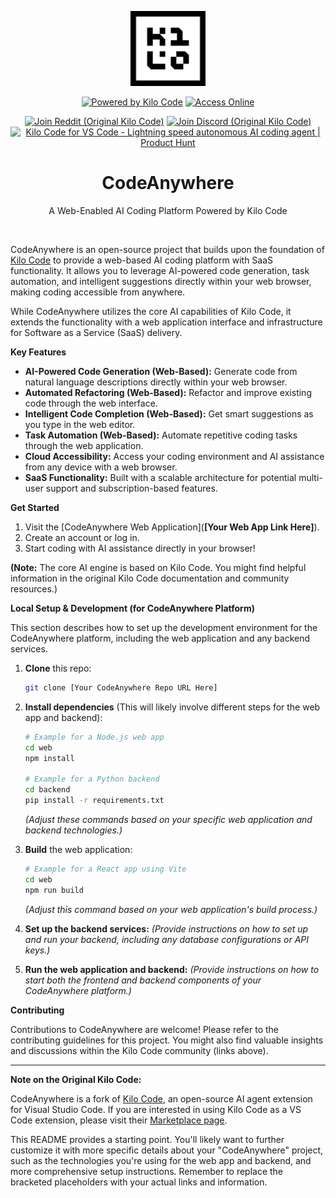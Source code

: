 <p align="center">
  <a href="https://marketplace.visualstudio.com/items?itemName=kilocode.Kilo-Code" target="_blank" rel="noopener noreferrer">
    <img width="120" src="assets/icons/logo-outline-black.png" alt="CodeAnywhere logo (Original Kilo Code logo)">
  </a>

</p>
<div align="center">

<a href="https://marketplace.visualstudio.com/items?itemName=kilocode.Kilo-Code" target="_blank"><img src="https://img.shields.io/badge/Powered%20by%20Kilo%20Code-green?style=for-the-badge&logo=visualstudiocode&logoColor=white" alt="Powered by Kilo Code"></a>
<a href="https://[Your Web App Link Here]" target="_blank"><img src="https://img.shields.io/badge/Access%20Online-blue?style=for-the-badge&logo=web&logoColor=white" alt="Access Online"></a>

<a href="https://www.reddit.com/r/kilocode/" target="_blank"><img src="https://img.shields.io/badge/Join%20Reddit%20(Original%20Kilo%20Code)-FF4500?style=for-the-badge&logo=reddit&logoColor=white" alt="Join Reddit (Original Kilo Code)"></a>
<a href="https://discord.gg/fxrhCFGhkP" target="_blank"><img src="https://img.shields.io/badge/Join%20Discord%20(Original%20Kilo%20Code)-5865F2?style=for-the-badge&logo=discord&logoColor=white" alt="Join Discord (Original Kilo Code)"></a>
<a href="https://www.producthunt.com/posts/kilo-code-for-vs-code?embed=true&utm_source=badge-featured&utm_medium=badge&utm_souce=badge-kilo&#0045;code&#0045;for&#0045;vs&#0045;code" target="_blank"><img src="https://api.producthunt.com/widgets/embed-image/v1/featured.png?post_id=941299&theme=light&t=1742909649388" alt="Kilo&#0032;Code&#0032;for&#0032;VS&#0032;Code&#0032; - Lightning&#0032;speed&#0032;autonomous&#0032;AI&#0032;coding&#0032;agent | Product Hunt" style="height: 30px;" height="30" /></a>

</div>

<div align="center">
  <h1>CodeAnywhere</h1>
  <p>A Web-Enabled AI Coding Platform Powered by Kilo Code</p>
</div>
<br/>

CodeAnywhere is an open-source project that builds upon the foundation of [Kilo Code](https://github.com/Kilo-Org/kilocode) to provide a web-based AI coding platform with SaaS functionality. It allows you to leverage AI-powered code generation, task automation, and intelligent suggestions directly within your web browser, making coding accessible from anywhere.

While CodeAnywhere utilizes the core AI capabilities of Kilo Code, it extends the functionality with a web application interface and infrastructure for Software as a Service (SaaS) delivery.

**Key Features**

* **AI-Powered Code Generation (Web-Based):** Generate code from natural language descriptions directly within your web browser.
* **Automated Refactoring (Web-Based):** Refactor and improve existing code through the web interface.
* **Intelligent Code Completion (Web-Based):** Get smart suggestions as you type in the web editor.
* **Task Automation (Web-Based):** Automate repetitive coding tasks through the web application.
* **Cloud Accessibility:** Access your coding environment and AI assistance from any device with a web browser.
* **SaaS Functionality:** Built with a scalable architecture for potential multi-user support and subscription-based features.

**Get Started**

1.  Visit the [CodeAnywhere Web Application](**[Your Web App Link Here]**).
2.  Create an account or log in.
3.  Start coding with AI assistance directly in your browser!

**(Note:** The core AI engine is based on Kilo Code. You might find helpful information in the original Kilo Code documentation and community resources.)

**Local Setup & Development (for CodeAnywhere Platform)**

This section describes how to set up the development environment for the CodeAnywhere platform, including the web application and any backend services.

1. **Clone** this repo:
    ```bash
    git clone [Your CodeAnywhere Repo URL Here]
    ```
2. **Install dependencies** (This will likely involve different steps for the web app and backend):
    ```bash
    # Example for a Node.js web app
    cd web
    npm install

    # Example for a Python backend
    cd backend
    pip install -r requirements.txt
    ```
    *(Adjust these commands based on your specific web application and backend technologies.)*

3. **Build** the web application:
    ```bash
    # Example for a React app using Vite
    cd web
    npm run build
    ```
    *(Adjust this command based on your web application's build process.)*

4. **Set up the backend services:** *(Provide instructions on how to set up and run your backend, including any database configurations or API keys.)*

5. **Run the web application and backend:** *(Provide instructions on how to start both the frontend and backend components of your CodeAnywhere platform.)*

**Contributing**

Contributions to CodeAnywhere are welcome! Please refer to the contributing guidelines for this project. You might also find valuable insights and discussions within the Kilo Code community (links above).

---

**Note on the Original Kilo Code:**

CodeAnywhere is a fork of [Kilo Code](https://github.com/Kilo-Org/kilocode), an open-source AI agent extension for Visual Studio Code. If you are interested in using Kilo Code as a VS Code extension, please visit their [Marketplace page](https://marketplace.visualstudio.com/items?itemName=kilocode.Kilo-Code).

This README provides a starting point. You'll likely want to further customize it with more specific details about your "CodeAnywhere" project, such as the technologies you're using for the web app and backend, and more comprehensive setup instructions. Remember to replace the bracketed placeholders with your actual links and information.
